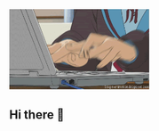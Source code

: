 <div "text-align: right;">
<img src="/Image/2.gif" alt="profile image" style="width: 50%; height: auto;""/>
</div>

## Hi there 👋



<!--[![Saiba twins fanart](images/103424174_p0.png "")](https://www.pixiv.net/en/artworks/103424174)

<!--
**DevPeeramate/DevPeeramate** is a ✨ _special_ ✨ repository because its `README.md` (this file) appears on your GitHub profile.

Here are some ideas to get you started:

- 🔭 I’m currently working on ...
- 🌱 I’m currently learning ...
- 👯 I’m looking to collaborate on ...
- 🤔 I’m looking for help with ...
- 💬 Ask me about ...
- 📫 How to reach me: ...
- 😄 Pronouns: ...
- ⚡ Fun fact: ...
-->
